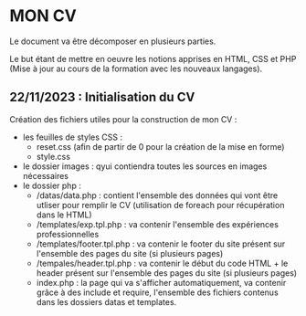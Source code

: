 # MON CV

Le document va être décomposer en plusieurs parties.

Le but étant de mettre en oeuvre les notions apprises en HTML, CSS et PHP (Mise à jour au cours de la formation avec les nouveaux langages).

## 22/11/2023 : Initialisation du CV

Création des fichiers utiles pour la construction de mon CV :

- les feuilles de styles CSS :
  - reset.css (afin de partir de 0 pour la création de la mise en forme)
  - style.css
- le dossier images : qyui contiendra toutes les sources en images nécessaires
- le dossier php :
  - /datas/data.php : contient l'ensemble des données qui vont être utliser pour remplir le CV (utilisation de foreach pour récupération dans le HTML)
  - /templates/exp.tpl.php : va contenir l'ensemble des expériences professionnelles
  - /templates/footer.tpl.php : va contenir le footer du site présent sur l'ensemble des pages du site (si plusieurs pages)
  - /tempales/header.tpl.php : va contenir le début du code HTML + le header présent sur l'ensemble des pages du site (si plusieurs pages)
  - index.php : la page qui va s'afficher automatiquement, va contenir grâce à des include et require, l'ensemble des fichiers contenus dans les dossiers datas et templates.
  